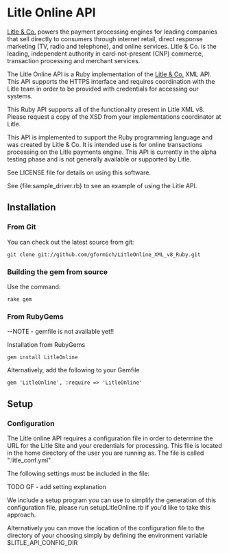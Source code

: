 # Litle Online API

[Litle &amp; Co.](http://www.litle.com) powers the payment processing engines for leading companies that sell directly to consumers through  internet retail, direct response marketing (TV, radio and telephone), and online services. Litle & Co. is the leading, independent authority in card-not-present (CNP) commerce, transaction processing and merchant services.

The Litle Online API is a Ruby implementation of  the [Litle &amp; Co.](http://www.litle.com) XML API.
This API supports the HTTPS interface and requires coordination with the Litle team in order to be 
provided with credentials for accessing our systems.
  
This Ruby API supports all of the functionality present in Litle XML v8.  Please request a copy of the
XSD from your implementations coordinator at Litle.

This API is implemented to support the Ruby programming language and was created by Litle & Co. It is intended use is for online transactions processing on the Litle payments engine.  This API is currently in the alpha testing phase and is not generally available
or supported by Litle.

See LICENSE file for details on using this software.

See {file:sample_driver.rb} to see an example of using the Litle API.

## Installation

### From Git

You can check out the latest source from git:

    git clone git://github.com/gformich/LitleOnline_XML_v8_Ruby.git

### Building the gem from source

Use the command:

    rake gem

### From RubyGems

--NOTE - gemfile is not available yet!!

Installation from RubyGems

    gem install LitleOnline

Alternatively, add the following to your Gemfile

    gem 'LitleOnline', :require => 'LitleOnline'

## Setup

### Configuration

The Litle online API requires a configuration file in order to determine the URL for the Litle Site and your credentials for processing.  This file is located in the home directory of the user you are running as.  The file is called ".litle_conf.yml"

The following settings must be included in the file:

TODO GF - add setting explanation


We include a setup program you can use to simplify the generation of this configuration file, please run setupLitleOnline.rb if you'd like to take this approach.

Alternatively you can move the location of the configuration file to the directory of your choosing simply by defining the environment variable $LITLE_API_CONFIG_DIR
